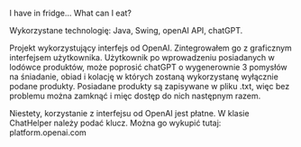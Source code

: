I have in fridge... What can I eat? 

Wykorzystane technologię: Java, Swing, openAI API, chatGPT.

Projekt wykorzystujący interfejs od OpenAI. Zintegrowałem go z graficznym interfejsem użytkownika. Użytkownik po wprowadzeniu posiadanych w lodówce produktów, może poprosić chatGPT o wygenerownie 3 pomysłów na śniadanie, obiad i kolację w których zostaną wykorzystanę wyłącznie podane produkty.
Posiadane produkty są zapisywane w pliku .txt, więc bez problemu można zamknąć i mięc dostęp do nich następnym razem.

Niestety, korzystanie z interfejsu od OpenAI jest płatne. W klasie ChatHelper należy podać klucz. Można go wykupić tutaj: platform.openai.com
